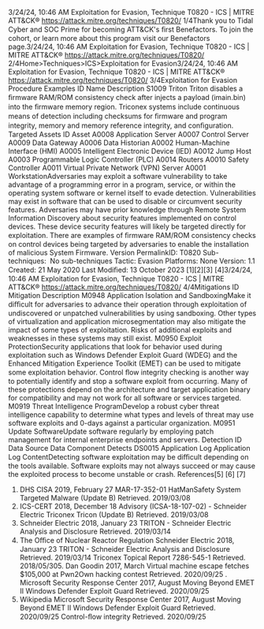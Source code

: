 3/24/24, 10:46 AM Exploitation for Evasion, Technique T0820 - ICS | MITRE ATT&CK®
https://attack.mitre.org/techniques/T0820/ 1/4Thank you to Tidal Cyber and SOC Prime for becoming ATT&CK's ﬁrst Benefactors. To join the cohort, or learn more about this program visit our
Benefactors page.3/24/24, 10:46 AM Exploitation for Evasion, Technique T0820 - ICS | MITRE ATT&CK®
https://attack.mitre.org/techniques/T0820/ 2/4Home>Techniques>ICS>Exploitation for Evasion3/24/24, 10:46 AM Exploitation for Evasion, Technique T0820 - ICS | MITRE ATT&CK®
https://attack.mitre.org/techniques/T0820/ 3/4Exploitation for Evasion
Procedure Examples
ID Name Description
S1009 Triton Triton disables a ﬁrmware RAM/ROM consistency check after injects a payload (imain.bin) into the ﬁrmware memory
region. Triconex systems include continuous means of detection including checksums for ﬁrmware and
program integrity, memory and memory reference integrity, and conﬁguration. 
Targeted Assets
ID Asset
A0008 Application Server
A0007 Control Server
A0009 Data Gateway
A0006 Data Historian
A0002 Human-Machine Interface (HMI)
A0005 Intelligent Electronic Device (IED)
A0012 Jump Host
A0003 Programmable Logic Controller (PLC)
A0014 Routers
A0010 Safety Controller
A0011 Virtual Private Network (VPN) Server
A0001 WorkstationAdversaries may exploit a software vulnerability to take advantage of a programming error in a program, service, or within the operating
system software or kernel itself to evade detection. Vulnerabilities may exist in software that can be used to disable or circumvent security
features.
Adversaries may have prior knowledge through Remote System Information Discovery about security features implemented on control
devices. These device security features will likely be targeted directly for exploitation. There are examples of ﬁrmware RAM/ROM
consistency checks on control devices being targeted by adversaries to enable the installation of malicious System Firmware.
Version PermalinkID: T0820
Sub-techniques:  No sub-techniques
 
Tactic: Evasion
 
Platforms: None
Version: 1.1
Created: 21 May 2020
Last Modiﬁed: 13 October 2023
[1][2][3]
[4]3/24/24, 10:46 AM Exploitation for Evasion, Technique T0820 - ICS | MITRE ATT&CK®
https://attack.mitre.org/techniques/T0820/ 4/4Mitigations
ID Mitigation Description
M0948 Application
Isolation and
SandboxingMake it diﬃcult for adversaries to advance their operation through exploitation of undiscovered or
unpatched vulnerabilities by using sandboxing. Other types of virtualization and application
microsegmentation may also mitigate the impact of some types of exploitation. Risks of additional
exploits and weaknesses in these systems may still exist. 
M0950 Exploit
ProtectionSecurity applications that look for behavior used during exploitation such as Windows Defender Exploit
Guard (WDEG) and the Enhanced Mitigation Experience Toolkit (EMET) can be used to mitigate some
exploitation behavior. Control ﬂow integrity checking is another way to potentially identify and stop a
software exploit from occurring. Many of these protections depend on the architecture and target
application binary for compatibility and may not work for all software or services targeted.
M0919 Threat
Intelligence
ProgramDevelop a robust cyber threat intelligence capability to determine what types and levels of threat may use
software exploits and 0-days against a particular organization.
M0951 Update
SoftwareUpdate software regularly by employing patch management for internal enterprise endpoints and servers.
Detection
ID Data Source Data Component Detects
DS0015 Application Log Application Log
ContentDetecting software exploitation may be diﬃcult depending on the tools available.
Software exploits may not always succeed or may cause the exploited process to
become unstable or crash.
References[5]
[6]
[7]
1. DHS CISA 2019, February 27 MAR-17-352-01 HatManSafety
System Targeted Malware (Update B) Retrieved. 2019/03/08
2. ICS-CERT 2018, December 18 Advisory (ICSA-18-107-02) -
Schneider Electric Triconex Tricon (Update B) Retrieved.
2019/03/08
3. Schneider Electric 2018, January 23 TRITON - Schneider
Electric Analysis and Disclosure Retrieved. 2019/03/14
4. The Oﬃce of Nuclear Reactor Regulation Schneider Electric
2018, January 23 TRITON - Schneider Electric Analysis and
Disclosure Retrieved. 2019/03/14 Triconex Topical Report
7286-545-1 Retrieved. 2018/05/305. Dan Goodin 2017, March Virtual machine escape fetches
$105,000 at Pwn2Own hacking contest Retrieved. 2020/09/25
 . Microsoft Security Response Center 2017, August Moving
Beyond EMET II Windows Defender Exploit Guard Retrieved.
2020/09/25
7. Wikipedia Microsoft Security Response Center 2017, August
Moving Beyond EMET II Windows Defender Exploit Guard
Retrieved. 2020/09/25 Control-ﬂow integrity Retrieved.
2020/09/25